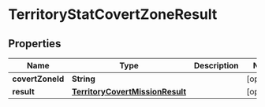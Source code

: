 

# TerritoryStatCovertZoneResult


## Properties

| Name | Type | Description | Notes |
|------------ | ------------- | ------------- | -------------|
|**covertZoneId** | **String** |  |  [optional] |
|**result** | [**TerritoryCovertMissionResult**](TerritoryCovertMissionResult.md) |  |  [optional] |



